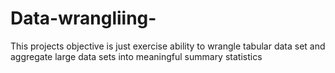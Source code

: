 # Data-wrangliing-
This projects objective is just exercise ability to wrangle tabular data set and aggregate large data sets into meaningful summary statistics
